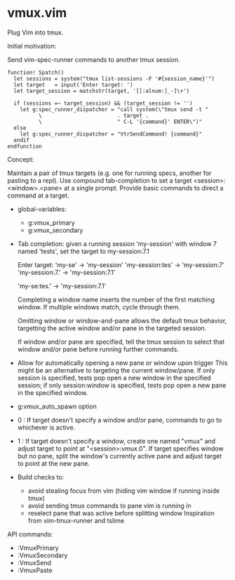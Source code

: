 # vmux.vim

Plug Vim into tmux.

Initial motivation:

Send vim-spec-runner commands to another tmux session.

```
function! Spatch()
  let sessions = system("tmux list-sessions -F '#{session_name}'")
  let target   = input('Enter target: ')
  let target_session = matchstr(target, '[[:alnum:]_-]\+')

  if (sessions =~ target_session) && (target_session != '')
    let g:spec_runner_dispatcher = "call system(\"tmux send -t "
          \                        . target .
          \                        " C-L '{command}' ENTER\")"
  else
    let g:spec_runner_dispatcher = "VtrSendCommand! {command}"
  endif
endfunction
```

Concept:

Maintain a pair of tmux targets (e.g. one for running specs, another
for pasting to a repl). Use compound tab-completion to set a target
\<session>:\<window>.\<pane> at a single prompt. Provide basic commands to
direct a command at a target.

- global-variables:
  * g:vmux_primary
  * g:vmux_secondary
- Tab completion: given a running session 'my-session' with window 7
                  named 'tests', set the target to my-session:7.1

  Enter target:
  'my-se<Tab>'              -> 'my-session'
  'my-session:tes<Tab>'     -> 'my-session:7'
  'my-session:7.<Tab><Tab>' -> 'my-session:7.1'

  'my-se<Tab>:tes<Tab>.<Tab><Tab>' -> 'my-session:7.1'

  Completing a window name inserts the number of the first matching window.
  If multiple windows match, cycle through them.

  Omitting window or window-and-pane allows the default tmux behavior,
  targetting the active window and/or pane in the targeted session.

  If window and/or pane are specified, tell the tmux session to select that
  window and/or pane before running further commands.

- Allow for automatically opening a new pane or window upon trigger
  This might be an alternative to targeting the current window/pane.
  If only session is specified, tests pop open a new window in the
  specified session; if only session:window is specified, tests pop open
  a new pane in the specified window.

- g:vmux_auto_spawn option
- 0 : If target doesn't specify a window and/or pane, commands to go to
  whichever is active.
- 1 : If target doesn't specify a window, create one named "vmux" and
  adjust target to point at "\<session>:vmux.0". If target specifies
  window but no pane, split the window's currently active pane and adjust
  target to point at the new pane.

- Build checks to:
  * avoid stealing focus from vim (hiding vim window if running inside tmux)
  * avoid sending tmux commands to pane vim is running in
  * reselect pane that was active before splitting window
Inspiration from vim-tmux-runner and tslime

API commands:

 - :VmuxPrimary
 - :VmuxSecondary
 - :VmuxSend
 - :VmuxPaste
